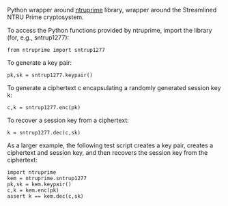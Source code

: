 Python wrapper around [ntruprime](https://libntruprime.cr.yp.to) library,
wrapper around the Streamlined NTRU Prime cryptosystem.

To access the Python functions provided by ntruprime, import the library (for, e.g., sntrup1277):

    from ntruprime import sntrup1277

To generate a key pair:

    pk,sk = sntrup1277.keypair()

To generate a ciphertext c encapsulating a randomly generated session key k:

    c,k = sntrup1277.enc(pk)

To recover a session key from a ciphertext:

    k = sntrup1277.dec(c,sk)

As a larger example, the following test script creates a key pair, creates a ciphertext and session key, and then recovers the session key from the ciphertext:

    import ntruprime
    kem = ntruprime.sntrup1277
    pk,sk = kem.keypair()
    c,k = kem.enc(pk)
    assert k == kem.dec(c,sk)
